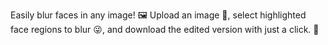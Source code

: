 Easily blur faces in any image! 🖼️
Upload an image 📸, select highlighted face regions to blur 😜, and download the edited version with just a click. 📲
